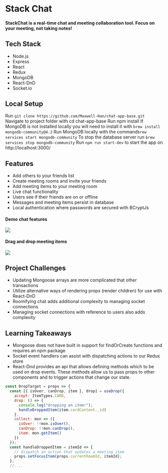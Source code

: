 # Stack Chat 

#### StackChat is a real-time chat and meeting collaboration tool.  Focus on your meeting, not taking notes!

## Tech Stack
- Node.js
- Express
- React
- Redux
- MongoDB
- React-DnD
- Socket.io

## Local Setup

Run `git clone https://github.com/Maxwell-Han/chat-app-base.git`
Navigate to project folder with cd chat-app-base
Run npm install
If MongoDB is not installed locally you will need to install it with `brew install mongodb-community@4.2`
Run MongoDB locally with the command`brew services start mongodb-community`
To stop the database server run `brew services stop mongodb-community`
Run `npm run start-dev` to start the app on http://localhost:3000/

## Features
- Add others to your friends list
- Create meeting rooms and invite your friends
- Add meeting items to your meeting room 
- Live chat functionality
- Users see if their friends are on or offline
- Messages and meeting items persist in database
- Local authentication where passwords are secured with BCryptJs

#### Demo chat features
![](Chat-Demo.gif)
#### Drag and drop meeting items
![](DnD-Demo.gif)

## Project Challenges
- Updating Mongoose arrays are more complicated that other transactions
- Utilize alternative ways of rendering props (render children) for use with React-DnD
- Roomifying chat adds additional complexity to managing socket connections
- Managing socket connections with reference to users also adds complexity

## Learning Takeaways
- Mongoose does not have built in support for findOrCreate functions and requires an npm package
- Socket event handlers can assist with dispatching actions to our Redux store
- React-Dnd provides an api that allows defining methods which to be used on drop events.  These methods allow us to pass props to other components and to trigger actions that change  our state.
```javascript
const DropTarget = props => {
  const [{ isOver, canDrop, item }, drop] = useDrop({
    accept: ItemTypes.CARD,
    drop: () => {
      console.log("dropping an item!");
      handleDroppedItem(item.cardContent._id)
    },
    collect: mon => ({
      isOver: !!mon.isOver(),
      canDrop: !!mon.canDrop(),
      item: mon.getItem()
    })
  });
  const handleDroppedItem = itemId => {
    // dispatch an action that updates a meeting item
    props.setFocusItem(props.currentRoomId, itemId);
  };
  //....
```


